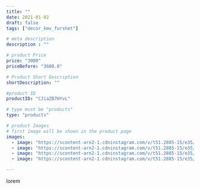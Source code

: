 ```yaml
---
title: ""
date: 2021-01-02
draft: false
tags: ["decor_kmv_furshet"]

# meta description
description : ""

# product Price
price: "3000"
priceBefore: "3600.0"

# Product Short Description
shortDescription: ""

#product ID
productID: "CJiaZB7HYvL"

# type must be "products"
type: "products"

# product Images
# first image will be shown in the product page
images:
  - image: "https://scontent-arn2-1.cdninstagram.com/v/t51.2885-15/e35/s1080x1080/133412688_140227341097093_2272338961610880259_n.jpg?tp=1&_nc_ht=scontent-arn2-1.cdninstagram.com&_nc_cat=101&_nc_ohc=G--wBvjh9RMAX8RKsSg&oh=a990ab0065f5c07f55519288e0668410&oe=606D53A1&ig_cache_key=MjQ3NzY1ODgxMTgxOTM3NTU3Ng%3D%3D.2"
  - image: "https://scontent-arn2-1.cdninstagram.com/v/t51.2885-15/e35/s1080x1080/134462627_1023162108175447_3519457894907849005_n.jpg?tp=1&_nc_ht=scontent-arn2-1.cdninstagram.com&_nc_cat=107&_nc_ohc=aECfXgC-FOoAX_c5GjV&oh=e65fad64f769287f489873104718c3d2&oe=6069C073&ig_cache_key=MjQ3NzY1ODgxMTgyNzc1MjMxMg%3D%3D.2"
  - image: "https://scontent-arn2-1.cdninstagram.com/v/t51.2885-15/e35/s1080x1080/134545186_692026558147206_8432329259645707001_n.jpg?tp=1&_nc_ht=scontent-arn2-1.cdninstagram.com&_nc_cat=106&_nc_ohc=POwVoNHJCf0AX950AJo&oh=daf33cbf92d3d0768c130b6c00c14ced&oe=6069FB6E&ig_cache_key=MjQ3NzY1ODgxMTg2MTUyNTk1OA%3D%3D.2"
  - image: "https://scontent-arn2-1.cdninstagram.com/v/t51.2885-15/e35/s1080x1080/134513018_454530782230470_6612742804645371925_n.jpg?tp=1&_nc_ht=scontent-arn2-1.cdninstagram.com&_nc_cat=106&_nc_ohc=yHj-m0LAWLAAX8KjexL&oh=2d3520a0ce083ed976a3dbce39a14e7d&oe=606BF7BB&ig_cache_key=MjQ3NzY1ODgxMTgzNjIwNDAxNQ%3D%3D.2"

---
```

lorem
